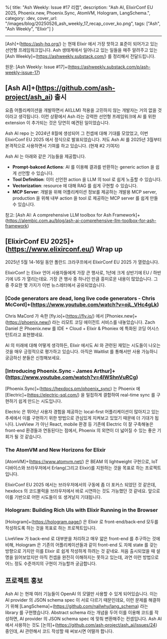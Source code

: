 %{
title: "Ash Weekly: Issue #17 리캡",
description: "Ash AI, ElixirConf EU 2025, Phoenix.new, Phoenix.Sync, AtomVM, Hologram, LangSchema.",
category: :dev,
cover_url: "/images/blog/20250526_ash_weekly_17_recap_cover_ko.png",
tags: ["Ash", "Ash Weekly", "Elixir"]
}

---

[Ash]+(https://ash-hq.org/) 는 현재 Elixir 에서 가장 핫하고 표준이 되어가고 있는 선언형 프레임워크입니다. Ash 생태계에서 일어나고 있는 일들을 매주 알려주고 있는 [Ash Weekly]+(https://ashweekly.substack.com/) 를 정리해서 전달드립니다.

원문: [Ash Weekly: Issue #17]+(https://ashweekly.substack.com/p/ash-weekly-issue-17)

## [Ash AI]+(https://github.com/ash-project/ash_ai) 출시

요즘 어플리케이션을 개발하면서 AI(LLM) 적용을 고민하지 않는 개발자는 거의 없을 것이라고 생각됩니다. 이런 상황에서 Ash 라는 강력한 선언형 프레임워크에 AI 를 위한 extension 이 추가되는 것은 당연히 예견된 일이었습니다.

Ash AI repo 는 2024년 8월에 생성되어 그 컨셉에 대해 기대를 모았었고, 이번 ElixirConf EU 2025 에서 정식으로 발표되었습니다. 저도 Ash AI 를 2025년 3월부터 본격적으로 사용하면서 기여를 하고 있습니다. (현재 #2 기여자)

Ash AI 는 아래와 같은 기능들을 제공합니다.

- **Prompt-bakced Actions**: AI 를 이용해 결과를 반환하는 generic action 을 쉽게 선언할 수 있습니다.
- **Tool Definition**: 이미 선언한 action 을 LLM 의 tool 로 쉽게 노출할 수 있습니다.
- **Vectorization**: resource 에 대해 RAG 를 쉽게 구현할 수 있습니다.
- **MCP Server**: 개발을 위해 어플리케이션 정보를 제공하는 개발용 MCP server, production 을 위해 내부 action 을 tool 로 제공하는 MCP server 를 쉽게 만들 수 있습니다.

참고: [Ash AI: A comprehensive LLM toolbox for Ash Framework]+(https://alembic.com.au/blog/ash-ai-comprehensive-llm-toolbox-for-ash-framework)

## [ElixirConf EU 2025]+(https://www.elixirconf.eu/) Wrap up

2025년 5월 14-16일 동안 폴란드 크라쿠프에서 ElixirConf EU 2025 가 열렸습니다.

ElixirConf 는 Elixir 언어 사용자들에게 가장 큰 행사로, 1년에 크게 상반기에 EU / 하반기에 US 가 열리는데요. 가장 큰 행사 중 하나인 만큼 흥미로운 내용이 많았습니다. 그 중 주요한 몇 가지가 이번 뉴스레터에서 공유되었습니다.

### [Code generators are dead, long live code generators - Chris McCord]+(https://www.youtube.com/watch?v=ojL_VHc4gLk)

Chris MaCord 가 속한 [fly.io]+(https://fly.io/) 에서 [Phoniex.new]+(https://phoenix.new/) 라는 리모트 코딩 에이전트 서비스를 내놓았습니다.
Zach Daniel 은 Phoenix.new 를 IDE + Cloud + Elixir & Phoniex 에 특화된 코딩 어시스턴트라고 표현했네요.

AI 의 미래에 대해 어떻게 생각하든, Elixir 에서도 AI 와 관련된 재밌는 시도들이 나오는 것을 매우 긍정적으로 평가하고 있습니다.
아직은 Waitlist 를 통해서만 사용 가능하니 궁금하신 분들은 신청해보세요.

### [Introducing Phoenix.Sync - James Arthur]+(https://www.youtube.com/watch?v=4IWShnVuRCg)

[Phoenix.Sync]+(https://hexdocs.pm/phoenix_sync) 는 Phoenix 에 [Electric]+(https://electric-sql.com/) 을 밀접하게 결합하여 real-time sync 를 구현하기 쉽게 만드는 시도입니다.

Electric 은 뛰어난 사용자 경험을 제공하는 local-first 어플리케이션이 많아지고 있는 추세에서 이를 구현하기 위한 방법으로 관심있게 지켜보고 있었기 때문에 더 기대가 됩니다.
LiveView 가 아닌 React, mobile 환경 등 기존에 Electric 이 잘 구축해놓은 front-end 환경들과 연동된다는 점에서, Phoenix 의 외연이 더 넓어질 수 있는 좋은 기회가 될 것 같습니다.

### The AtomVM and New Horizons for Elixir

[AtomVM]+(https://www.atomvm.net/) 은 BEAM 의 lightweight 구현으로, IoT 디바이스와 브라우저에서 Erlang(그리고 Elixir)를 지원하는 것을 목표로 하는 프로젝트입니다.

ElixirConf EU 2025 에서는 브라우저에서의 구동에 좀 더 포커스 되었던 것 같은데, hexdocs 의 코드블럭을 브라우저에서 바로 시연하는 것도 가능했던 것 같네요.
앞으로 이를 기반으로 어떤 시도들이 또 생겨날지 기대됩니다.

### Hologram: Building Rich UIs with Elixir Running in the Browser

[Hologram]+(https://hologram.page/) 은 Elixir 로 front-end/back-end 모두를 작성하도록 하는 것을 목표로 하는 프로젝트입니다.

LiveView 가 back-end 로 대부분을 처리하고 매우 얇은 front-end 를 추구하는 것에 비해, Hologram 은 기존의 어플리케이션들과 같이 front-end 도 자체 state 를 갖는 방향으로 가지만 이를 Elixir 로 쉽게 작성하게 하려는 것 같네요.
처음 출시되었을 때 설명을 읽어보았지만 아직 컨셉을 완전히 이해하지는 못하고 있는데, 과연 이런 방법으로 어느 정도 수준까지의 구현이 가능할까 궁금합니다.

## 프로젝트 홍보

Ash AI 는 현재 여러 기능들이 OpenAI 의 모델만 사용할 수 있게 되어있습니다.
이는 AI provider 의 JSON schema spec 이 서로 다르기 때문인데요, 이런 문제를 해결하기 위해 [LangSchema]+(https://github.com/nallwhy/lang_schema) 라는 library 를 구현했습니다.
Abstract schema 라는 개념을 두어 이를 이용해 코드를 작성하면, AI provider 의 JSON schema spec 에 맞춰 변환해주는 컨셉입니다.
Ash AI 에서 사용하는 것도 [논의]+(https://github.com/ash-project/ash_ai/issues/24) 중인데, AI 관련해서 코드 작성할 때 써보시면 어떨까 합니다.
